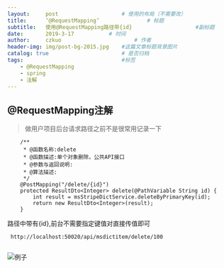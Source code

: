 ```yaml
---
layout:     post   				    # 使用的布局（不需要改）
title:      ‘@RequestMapping’ 				# 标题 
subtitle:   使用@RequestMapping路径带{id}                    #副标题
date:       2019-3-17			# 时间
author:     czkuo 						# 作者
header-img: img/post-bg-2015.jpg 	#这篇文章标题背景图片
catalog: true 						# 是否归档
tags:								#标签
    - @RequestMapping
    - spring
    - 注解
---
```


## @RequestMapping注解

>做用户项目后台请求路径之前不是很常用记录一下

```
    /**
     * @函数名称:delete
     * @函数描述:单个对象删除，公共API接口
     * @参数与返回说明:
     * @算法描述:
     */
    @PostMapping("/delete/{id}")
    protected ResultDto<Integer> delete(@PathVariable String id) {
        int result = msStripeDictService.deleteByPrimaryKey(id);
        return new ResultDto<Integer>(result);
    }
```

路径中带有{id},前台不需要指定键值对直接传值即可


```
 http://localhost:50020/api/msdictitem/delete/100
 
```

![例子](https://czkuo.github.io/postimages/201904025.png)

